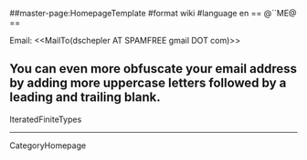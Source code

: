 ##master-page:HomepageTemplate
#format wiki
#language en
== @``ME@ ==

Email: <<MailTo(dschepler AT SPAMFREE gmail DOT com)>>
## You can even more obfuscate your email address by adding more uppercase letters followed by a leading and trailing blank.

IteratedFiniteTypes

----
CategoryHomepage
